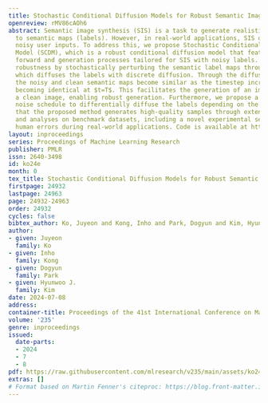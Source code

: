 ```yaml
---
title: Stochastic Conditional Diffusion Models for Robust Semantic Image Synthesis
openreview: rMV86cAOh6
abstract: Semantic image synthesis (SIS) is a task to generate realistic images corresponding
  to semantic maps (labels). However, in real-world applications, SIS often encounters
  noisy user inputs. To address this, we propose Stochastic Conditional Diffusion
  Model (SCDM), which is a robust conditional diffusion model that features novel
  forward and generation processes tailored for SIS with noisy labels. It enhances
  robustness by stochastically perturbing the semantic label maps through Label Diffusion,
  which diffuses the labels with discrete diffusion. Through the diffusion of labels,
  the noisy and clean semantic maps become similar as the timestep increases, eventually
  becoming identical at $t=T$. This facilitates the generation of an image close to
  a clean image, enabling robust generation. Furthermore, we propose a class-wise
  noise schedule to differentially diffuse the labels depending on the class. We demonstrate
  that the proposed method generates high-quality samples through extensive experiments
  and analyses on benchmark datasets, including a novel experimental setup simulating
  human errors during real-world applications. Code is available at https://github.com/mlvlab/SCDM.
layout: inproceedings
series: Proceedings of Machine Learning Research
publisher: PMLR
issn: 2640-3498
id: ko24e
month: 0
tex_title: Stochastic Conditional Diffusion Models for Robust Semantic Image Synthesis
firstpage: 24932
lastpage: 24963
page: 24932-24963
order: 24932
cycles: false
bibtex_author: Ko, Juyeon and Kong, Inho and Park, Dogyun and Kim, Hyunwoo J.
author:
- given: Juyeon
  family: Ko
- given: Inho
  family: Kong
- given: Dogyun
  family: Park
- given: Hyunwoo J.
  family: Kim
date: 2024-07-08
address:
container-title: Proceedings of the 41st International Conference on Machine Learning
volume: '235'
genre: inproceedings
issued:
  date-parts:
  - 2024
  - 7
  - 8
pdf: https://raw.githubusercontent.com/mlresearch/v235/main/assets/ko24e/ko24e.pdf
extras: []
# Format based on Martin Fenner's citeproc: https://blog.front-matter.io/posts/citeproc-yaml-for-bibliographies/
---
```


